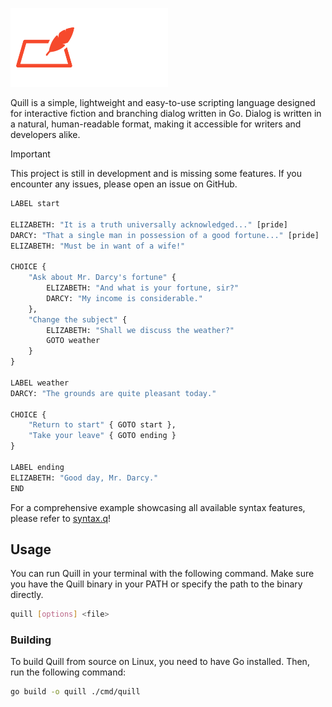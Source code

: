 <p align="left">
    <img src="assets/banner.png" alt="Quill Banner" width="50%">
</p>

Quill is a simple, lightweight and easy-to-use scripting language designed for interactive fiction and branching dialog written in Go. Dialog is written in a natural, human-readable format, making it accessible for writers and developers alike.

> [!IMPORTANT]
> This project is still in development and is missing some features. If you encounter any issues, please open an issue on GitHub.

```python
LABEL start

ELIZABETH: "It is a truth universally acknowledged..." [pride]
DARCY: "That a single man in possession of a good fortune..." [pride]
ELIZABETH: "Must be in want of a wife!"

CHOICE {
    "Ask about Mr. Darcy's fortune" {
        ELIZABETH: "And what is your fortune, sir?"
        DARCY: "My income is considerable."
    },
    "Change the subject" {
        ELIZABETH: "Shall we discuss the weather?"
        GOTO weather
    }
}

LABEL weather
DARCY: "The grounds are quite pleasant today."

CHOICE {
    "Return to start" { GOTO start },
    "Take your leave" { GOTO ending }
}

LABEL ending
ELIZABETH: "Good day, Mr. Darcy."
END
``` 
For a comprehensive example showcasing all available syntax features, please refer to [syntax.q](/examples/syntax.q)!

## Usage
You can run Quill in your terminal with the following command. Make sure you have the Quill binary in your PATH or specify the path to the binary directly.
```bash
quill [options] <file>
```

### Building
To build Quill from source on Linux, you need to have Go installed. Then, run the following command:

```bash
go build -o quill ./cmd/quill
```